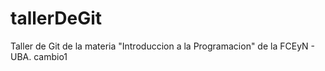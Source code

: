 # tallerDeGit

Taller de Git de la materia "Introduccion a la Programacion" de la FCEyN - UBA.
cambio1
